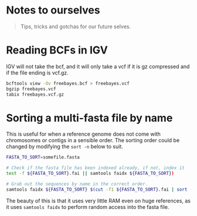 # Notes to ourselves

>  Tips, tricks and gotchas for our future selves.


# Reading BCFs in IGV

IGV will not take the bcf, and it will only take a vcf if it is gz compressed and if the file ending is vcf.gz.

```bash
bcftools view -Ov freebayes.bcf > freebayes.vcf
bgzip freebayes.vcf
tabix freebayes.vcf.gz
```


# Sorting a multi-fasta file by name

This is useful for when a reference genome does not come with chromosomes or contigs in a sensible order. The sorting order could be changed by modifying the `sort -n` below to suit.

```bash
FASTA_TO_SORT=somefile.fasta

# Check if the fasta file has been indexed already, if not, index it
test -f ${FASTA_TO_SORT}.fai || samtools faidx ${FASTA_TO_SORT})

# Grab out the sequences by name in the correct order.
samtools faidx ${FASTA_TO_SORT} $(cut -f1 ${FASTA_TO_SORT}.fai | sort -n) > file_sorted.fasta
```

The beauty of this is that it uses very little RAM even on huge references, as it uses `samtools faidx` to perform random access into the fasta file.
